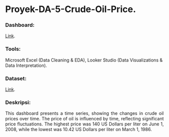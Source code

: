 # Proyek-DA-5-Crude-Oil-Price.
### Dashboard:
[Link](https://lookerstudio.google.com/u/0/reporting/fc14f382-6a66-4908-991a-634f1bd8cae8/page/YB58D).
### Tools:
Microsoft Excel (Data Cleaning & EDA), Looker Studio (Data Visualizations & Data Interpretation).
### Dataset: 
[Link](https://www.kaggle.com/datasets/sc231997/crude-oil-price).
### Deskripsi: 
<p align="justify"> This dashboard presents a time series, showing the changes in crude oil prices over time. The price of oil is influenced by time, reflecting significant price fluctuations. The highest price was 140 US Dollars per liter on June 1, 2008, while the lowest was 10.42 US Dollars per liter on March 1, 1986. </p>
